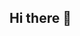 ## Hi there 👋

<!--
**hcgnzlz76/Hcgnzlz76** is a ✨ _special_ ✨ repository because its `README.md` (this file) appears on your GitHub profile.

Here are some ideas to get you started:

- 🌱 I’m currently learning how to navigate GitHub. I'm looking to learn and get some help with code to be able to find who is spying on ky phone. It has been hapenning for years.
Hope to learn what I need.
Fun fact: Never ever tried to read or write code!
- 📫 How to reach me: hcgnzlz76@gmail.com
- 😄 Pronouns: he/him
-->
